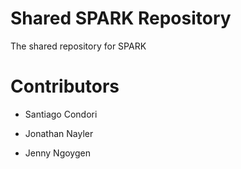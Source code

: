 # Shared SPARK Repository
The shared repository for SPARK

# Contributors
- Santiago Condori

- Jonathan Nayler
- Jenny Ngoygen 
